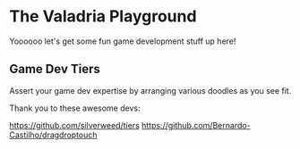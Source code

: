 # The Valadria Playground

Yoooooo let's get some fun game development stuff up here!

## Game Dev Tiers

Assert your game dev expertise by arranging various doodles as you see fit.

Thank you to these awesome devs:

https://github.com/silverweed/tiers
https://github.com/Bernardo-Castilho/dragdroptouch